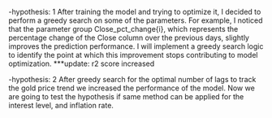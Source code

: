 -hypothesis: 1 
After training the model and trying to optimize it, I decided to perform a greedy search on some of the parameters.
For example, I noticed that the parameter group Close_pct_change{i}, which represents the percentage change of the Close column over the previous days, slightly improves the prediction performance.
I will implement a greedy search logic to identify the point at which this improvement stops contributing to model optimization.
***update: r2 score increased

-hypothesis: 2
After greedy search for the optimal number of lags to track the gold price trend we increased the performance of the model. Now we are going to test the hypothesis if same method can be applied for the interest level, and inflation rate.
